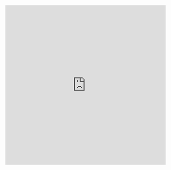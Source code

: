 <iframe src="https://docs.google.com/presentation/d/1N-6X_22RxkWbp2xG9PBXp_-4tnEDCrp8YK8L-bqNOu0/edit?usp=sharing" allowfullscreen="true" mozallowfullscreen="true" webkitallowfullscreen="true" width="736" height="500" frameborder="0" style="max-width:100%"></iframe>
